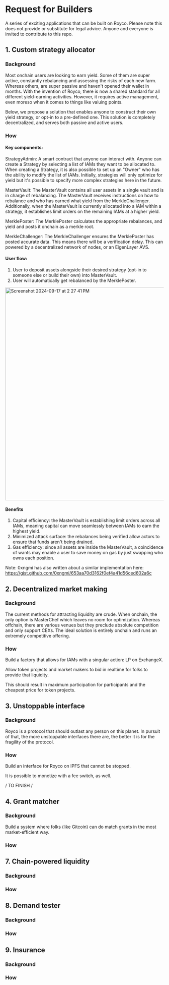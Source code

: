 # Request for Builders

A series of exciting applications that can be built on Royco. Please note this does not provide or substitute for legal advice.
Anyone and everyone is invited to contribute to this repo. 


## 1. Custom strategy allocator

### Background

Most onchain users are looking to earn yield. Some of them are super active, constantly rebalancing and assessing the risks of each new farm. Whereas others, are super passive and haven't opened their wallet in months. With the invention of Royco, there is now a shared standard for all different yield-earning activities. However, it requires active management, even moreso when it comes to things like valuing points.

Below, we propose a solution that enables anyone to construct their own yield strategy, or opt-in to a pre-defined one. This solution is completely decentralized, and serves both passive and active users.


### How

#### Key components: 

StrategyAdmin: A smart contract that anyone can interact with. Anyone can create a Strategy by selecting a list of IAMs they want to be allocated to. When creating a Strategy, it is also possible to set up an "Owner" who has the ability to modify the list of IAMs. Initially, strategies will only optimize for yield but it's possible to specify more complex strategies here in the future.

MasterVault: The MasterVault contains all user assets in a single vault and is in charge of rebalancing. The MasterVault receives instructions on how to rebalance and who has earned what yield from the MerkleChallenger. Additionally, when the MasterVault is currently allocated into a IAM within a strategy, it establishes limit orders on the remaining IAMs at a higher yield. 

MerklePoster: The MerklePoster calculates the appropriate rebalances, and yield and posts it onchain as a merkle root. 

MerkleChallenger: The MerkleChallenger ensures the MerklePoster has posted accurate data. This means there will be a verification delay. This can powered by a decentralized network of nodes, or an EigenLayer AVS.

#### User flow: 
1. User to deposit assets alongside their desired strategy (opt-in to someone else or build their own) into MasterVault. 
2. User will automatically get rebalanced by the MerklePoster.

<img width="675" alt="Screenshot 2024-09-17 at 2 27 41 PM" src="https://github.com/user-attachments/assets/a4915c54-a27a-456f-b432-0c3355605b2c">

#### Benefits
1. Capital efficiency: the MasterVault is establishing limit orders across all IAMs, meaning capital can move seamlessly between IAMs to earn the highest yield. 
2. Minimized attack surface: the rebalances being verified allow actors to ensure that funds aren't being drained. 
3. Gas efficiency: since all assets are inside the MasterVault, a coincidence of wants may enable a user to save money on gas by just swapping who owns each position. 

Note: 0xngmi has also written about a similar implementation here: https://gist.github.com/0xngmi/653aa70d3162f0ef4a41d56ced602a6c 


## 2. Decentralized market making

### Background
The current methods for attracting liquidity are crude. When onchain, the only option is MasterChef which leaves no room for optimization. Whereas offchain, there are various venues but they preclude absolute competition and only support CEXs. The ideal solution is entirely onchain and runs an extremely competitive offering. 

### How 

Build a factory that allows for IAMs with a singular action: LP on ExchangeX. 

Allow token projects and market makers to bid in realtime for folks to provide that liquidity. 

This should result in maximum participation for participants and the cheapest price for token projects. 


## 3. Unstoppable interface

### Background 

Royco is a protocol that should outlast any person on this planet. In pursuit of that, the more unstoppable interfaces there are, the better it is for the fragility of the protocol. 

### How

Build an interface for Royco on IPFS that cannot be stopped.

It is possible to monetize with a fee switch, as well. 


/ TO FINISH / 
## 4. Grant matcher

### Background 
Build a system where folks (like Gitcoin) can do match grants in the most market-efficient way. 


### How


## 7. Chain-powered liquidity

### Background 

### How

## 8. Demand tester 

### Background 

### How


## 9. Insurance 

### Background 

### How


